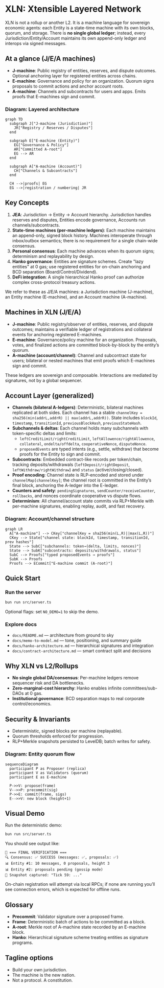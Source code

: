 # XLN: Xtensible Layered Network

XLN is not a rollup or another L2. It is a machine language for sovereign economic agents: each Entity is a state-time machine with its own blocks, quorum, and storage. There is **no single global ledger**; instead, every Jurisdiction/Entity/Account maintains its own append-only ledger and interops via signed messages.

## At a glance (J/E/A machines)

- **J-machine**: Public registry of entities, reserves, and dispute outcomes. Optional anchoring layer for registered entities across chains.
- **E-machine**: Governance and policy for an organization. Quorum signs proposals to commit actions and anchor account roots.
- **A-machine**: Channels and subcontracts for users and apps. Emits proofs that E-machines sign and commit.

### Diagram: Layered architecture

```mermaid
graph TD
  subgraph J["J-machine (Jurisdiction)"]
    JR["Registry / Reserves / Disputes"]
  end

  subgraph E["E-machine (Entity)"]
    EG["Governance & Policy"]
    AR["Committed A-root"]
    EG --> AR
  end

  subgraph A["A-machine (Account)"]
    CH["Channels & Subcontracts"]
  end

  CH -->|proofs| EG
  EG -->|registration / numbering| JR
```

## Key Concepts

1. **JEA**: Jurisdiction → Entity → Account hierarchy. Jurisdiction handles reserves and disputes, Entities encode governance, Accounts run channels/subcontracts.
2. **State-time machines (per-machine ledgers)**: Each machine maintains an append-only, signed block history. Machines interoperate through inbox/outbox semantics; there is no requirement for a single chain-wide consensus.
3. **Personal consensus**: Each machine advances when its quorum signs; determinism and replayability by design.
4. **Hanko governance**: Entities are signature schemes. Create "lazy entities" at 0 gas; use registered entities for on-chain anchoring and BCD separation (Board/Control/Dividend).
5. **DeFi integration**: A single hierarchical Hanko proof can authorize complex cross-protocol treasury actions.

We refer to these as J/E/A machines: a Jurisdiction machine (J-machine), an Entity machine (E-machine), and an Account machine (A-machine).

## Machines in XLN (J/E/A)

- **J-machine**: Public registry/observer of entities, reserves, and dispute outcomes; maintains a verifiable ledger of registrations and collateral events for anchoring registered E-machines.
- **E-machine**: Governance/policy machine for an organization. Proposals, votes, and finalized actions are committed block-by-block by the entity’s quorum.
- **A-machine (account/channel)**: Channel and subcontract state for users; bilateral or nested machines that emit proofs which E-machines sign and commit.

These ledgers are sovereign and composable. Interactions are mediated by signatures, not by a global sequencer.

## Account Layer (generalized)

- **Channels (bilateral A-ledgers)**: Deterministic, bilateral machines replicated at both sides. Each channel has a stable `channelKey = sha256(min(addrL,addrR) || max(addrL,addrR))`. State includes `blockId`, `timestamp`, `transitionId`, `previousBlockHash`, `previousStateHash`.
- **Subchannels & deltas**: Each channel holds many subchannels with token-specific deltas and limits:
  - `leftCreditLimit/rightCreditLimit`, `leftAllowence/rightAllowence`, `collateral`, `ondelta/offdelta`, `cooperativeNonce`, `disputeNonce`.
  - `proposedEvents` are typed intents (e.g., settle, withdraw) that become proofs for the Entity to sign and commit.
- **Subcontracts**: Embedded contract-like records per token/chain, tracking deposits/withdrawals (`leftDeposit/rightDeposit`, `leftWithdraw/rightWithdraw`) and `status` (active/closing/closed).
- **Proof encoding**: Channel state is RLP-encoded and stored under `channelMap[channelKey]`; the channel root is committed in the Entity’s final block, anchoring the A-ledger into the E-ledger.
- **Counters and safety**: `pendingSignatures`, `sendCounter/receiveCounter`, `rollbacks`, and nonces coordinate cooperative vs dispute flows.
- **Determinism**: All channel/account state commits via RLP+Merkle with per-machine signatures, enabling replay, audit, and fast recovery.

### Diagram: Account/channel structure

```mermaid
graph LR
  A["A-machine"] --> CKey["channelKey = sha256(min(L,R)||max(L,R))"]
  CKey --> State["channel state: blockId, timestamp, transitionId, prev hashes"]
  State --> SubC["subchannels: token→(delta, limits, nonces)"]
  State --> SubK["subcontracts: deposits/withdrawals, status"]
  SubC --> Proofs["typed proposedEvents → proofs"]
  SubK --> Proofs
  Proofs --> ECommit["E-machine commit (A-root)"]
```

## Quick Start

### Run the server
```bash
bun run src/server.ts
```

Optional flags: set `NO_DEMO=1` to skip the demo.

### Explore docs
- `docs/README.md` — architecture from ground to sky
- `docs/memo-to-model.md` — tone, positioning, and summary guide
- `docs/hanko-architecture.md` — hierarchical signatures and integration
- `docs/contract-architecture.md` — smart contract split and decisions

## Why XLN vs L2/Rollups

- **No single global DA/consensus**: Per-machine ledgers remove sequencer risk and DA bottlenecks.
- **Zero-marginal-cost hierarchy**: Hanko enables infinite committees/sub-DAOs at 0 gas.
- **Institutional governance**: BCD separation maps to real corporate control/economics.

## Security & Invariants

- Deterministic, signed blocks per machine (replayable).
- Quorum thresholds enforced for progression.
- RLP+Merkle snapshots persisted to LevelDB; batch writes for safety.

### Diagram: Entity quorum flow

```mermaid
sequenceDiagram
  participant P as Proposer (replica)
  participant V as Validators (quorum)
  participant E as E-machine

  P->>V: propose(frame)
  V-->>P: precommit(sig)
  P->>E: commit(frame, sigs)
  E-->>V: new block (height+1)
```

## Visual Demo

Run the deterministic demo:

```bash
bun run src/server.ts
```

You should see output like:

```text
🎯 === FINAL VERIFICATION ===
🔍 Consensus: ✅ SUCCESS (messages: ✅, proposals: ✅)
📊 Entity #1: 10 messages, 0 proposals, height 3
📊 Entity #2: proposals pending (gossip mode)
📸 Snapshot captured: "Tick 59: ..."
```

On-chain registration will attempt via local RPCs; if none are running you’ll see connection errors, which is expected for offline runs.

## Glossary

- **Precommit**: Validator signature over a proposed frame.
- **Frame**: Deterministic batch of actions to be committed as a block.
- **A-root**: Merkle root of A-machine state recorded by an E-machine block.
- **Hanko**: Hierarchical signature scheme treating entities as signature programs.

## Tagline options

- Build your own jurisdiction.
- The machine is the new nation.
- Not a protocol. A constitution.

